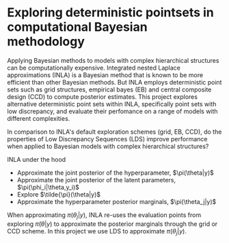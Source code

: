# Exploring deterministic pointsets in computational Bayesian methodology

Applying Bayesian methods to models with complex hierarchical structures can be computationally expensive. Integrated nested Laplace approximations (INLA) is a Bayesian method that is known to be more efficient than other Bayesian methods. But INLA employs deterministic point sets such as grid structures, empirical bayes (EB) and central composite design (CCD) to compute posterior estimates. This project explores alternative deterministic point sets within INLA, specifically point sets with low discrepancy, and evaluate their perfomance on a range of models with different complexities. 

In comparison to INLA's default exploration schemes (grid, EB, CCD), do the properties of Low Discrepancy Sequences (LDS) improve performance when applied to Bayesian models with complex hierarchical structures?

INLA under the hood 

<ul>
  <li> Approximate the joint posterior of the hyperparameter, $\pi(\theta|y)$</li>
  <li> Approximate the joint posterior of the latent parameters, $\pi(\phi_i|\theta,y_i)$</li>
  <li> Explore $\tilde{\pi}(\theta|y)$ </li>
  <li> Approximate the hyperparameter posterior marginals, $\pi(\theta_j|y)$</li>
</ul>

When approximating $\pi(\theta_j|y)$, INLA re-uses the evaluation points from exploring $\tilde{\pi}(\theta|y)$ to approximate the posterior marginals through the grid or CCD scheme. In this project we use LDS to approximate $\pi(\theta_j|y)$.

